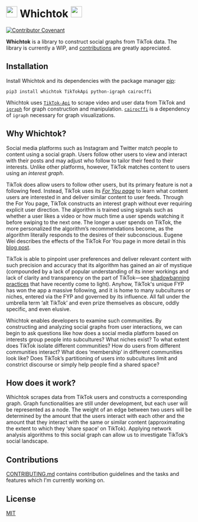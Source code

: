 

# <img src="https://cdn4.iconfinder.com/data/icons/social-media-flat-7/64/Social-media_Tiktok-512.png" width="30" height="30"> Whichtok <img src="https://cdn4.iconfinder.com/data/icons/social-media-flat-7/64/Social-media_Tiktok-512.png" width="30" height="30">
[![Contributor Covenant](https://img.shields.io/badge/Contributor%20Covenant-v2.0%20adopted-ff69b4.svg)](code_of_conduct.md)



**Whichtok** is a library to construct social graphs from TikTok data. The library is currently a WIP, and [contributions](#contributions) are greatly appreciated.

## Installation
Install Whichtok and its dependencies with the package manager [pip](https://pip.pypa.io/en/stable/):
```
pip3 install whichtok TikTokApi python-igraph cairocffi
```
Whichtok uses [`TikTok-Api`](https://davidteather.github.io/TikTok-Api/) to scrape video and user data from TikTok and [`igraph`](https://github.com/igraph/python-igraph) for graph construction and manipulation. [`cairocffi`](https://www.cairographics.org/) is a dependency of `igraph` necessary for graph visualizations.

## Why Whichtok?
Social media platforms such as Instagram and Twitter match people to content using a social graph. Users follow other users to view and interact with their posts and may adjust who follow to tailor their feed to their interests. Unlike other platforms, however, TikTok matches content to users using an *interest graph*.

TikTok does allow users to follow other users, but its primary feature is not a following feed. Instead, TikTok uses its [*For You page*](https://newsroom.tiktok.com/en-us/how-tiktok-recommends-videos-for-you) to learn what content users are interested in and deliver similar content to user feeds. Through the For You page, TikTok constructs an interest graph without ever requiring explicit user direction. The algorithm is trained using signals such as whether a user likes a video or how much time a user spends watching it before swiping to the next one. The longer a user spends on TikTok, the more personalized the algorithm’s recommendations become, as the algorithm literally responds to the desires of their subconscious. Eugene Wei describes the effects of the TikTok For You page in more detail in this [blog post](https://www.eugenewei.com/blog/2020/8/3/tiktok-and-the-sorting-hat).

TikTok is able to pinpoint user preferences and deliver relevant content with such precision and accuracy that its algorithm has gained an air of mystique (compounded by a lack of popular understanding of its inner workings and lack of clarity and transparency on the part of TikTok—see [shadowbanning practices](https://www.bbc.com/news/technology-54102575) that have recently come to light). Anyhow, TikTok's unique FYP has won the app a massive following, and it is home to many subcultures or niches, entered via the FYP and governed by its influence. All fall under the umbrella term ‘alt TikTok’ and even prize themselves as obscure, oddly specific, and even elusive. 

Whichtok enables developers to examine such communities. By constructing and analyzing social graphs from user interactions, we can begin to ask questions like how does a social media platform based on interests group people into subcultures? What niches exist? To what extent does TikTok isolate different communities? How do users from different communities interact? What does ‘membership’ in different communities look like? Does TikTok’s partitioning of users into subcultures limit and constrict discourse or simply help people find a shared space?

## How does it work?
Whichtok scrapes data from TikTok users and constructs a corresponding graph. Graph functionalities are still under development, but each user will be represented as a node. The weight of an edge between two users will be determined by the amount that the users interact with each other and the amount that they interact with the same or similar content (approximating the extent to which they ‘share space’ on TikTok). Applying network analysis algorithms to this social graph can allow us to investigate TikTok’s social landscape.



## Contributions
[CONTRIBUTING.md](CONTRIBUTING.md) contains contribution guidelines and the tasks and features which I'm currently working on.  

## License
[MIT](https://choosealicense.com/licenses/mit/)